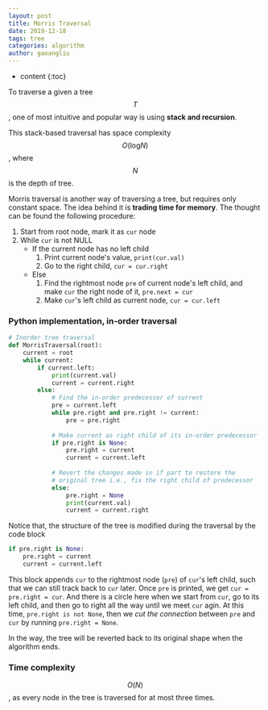 ```yaml
---
layout: post
title: Morris Traversal
date: 2019-12-18
tags: tree
categories: algorithm
author: gaoangliu
---
```

* content
{:toc}


To traverse a given a tree $$T$$, one of most intuitive and popular way is using **stack and recursion**. 



This stack-based traversal has space complexity $$O(\text{log}N)$$, where $$N$$ is the depth of tree. 

Morris traversal is another way of traversing a tree, but requires only constant space. The idea behind it is **trading time for memory**. The thought can be found the following procedure:

1. Start from root node, mark it as `cur` node
2. While `cur` is not NULL
    - If the current node has no left child
        1. Print current node's value, `print(cur.val)`
        2. Go to the right child, `cur = cur.right`
    - Else
        1. Find the rightmost node `pre` of current node's left child, and make `cur` the right node of it, `pre.next = cur`
        2. Make `cur`'s left child as current node, `cur = cur.left`

### Python implementation, in-order traversal
```python
# Inorder tree traversal 
def MorrisTraversal(root): 
    current = root  
    while current: 
        if current.left:
            print(current.val)
            current = current.right 
        else: 
            # Find the in-order predecessor of current 
            pre = current.left 
            while pre.right and pre.right != current: 
                pre = pre.right 
   
            # Make current as right child of its in-order predecessor 
            if pre.right is None: 
                pre.right = current 
                current = current.left 
                  
            # Revert the changes made in if part to restore the  
            # original tree i.e., fix the right child of predecessor 
            else: 
                pre.right = None
                print(current.val)
                current = current.right 
```        
Notice that, the structure of the tree is modified during the traversal by the code block 
```python
if pre.right is None: 
    pre.right = current
    current = current.left
```
This block appends `cur` to the rightmost node (`pre`) of `cur`'s left child, such that we can still track back to `cur` later. Once `pre` is printed, we get `cur = pre.right = cur`. And there is a circle here when we start from `cur`, go to its left child, and then go to right all the way until we meet `cur` agin. At this time, `pre.right is not None`, then we *cut the connection* between `pre` and `cur` by running `pre.right = None`. 

In the way, the tree will be reverted back to its original shape when the algorithm ends.

### Time complexity
$$O(N)$$, as every node in the tree is traversed for at most three times. 
